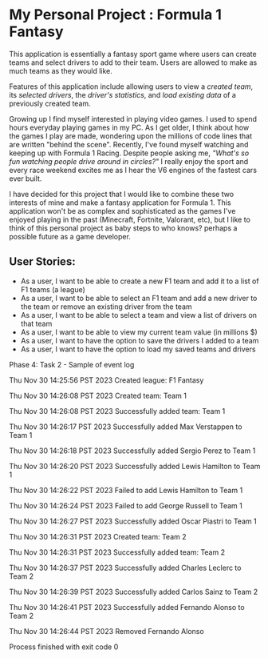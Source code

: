 # My Personal Project : Formula 1 Fantasy

This application is essentially a fantasy sport game where users can create teams and select drivers to add to their team.
Users are allowed to make as much teams as they would like.

Features of this application include allowing users to view a _created team_, its _selected drivers_,
the _driver's statistics_, and _load existing data_ of a previously created team.

Growing up I find myself interested in playing video games. I used to spend hours everyday playing
games in my PC. As I get older, I think about how the games I play are made, wondering upon the millions of code lines that
are written "behind the scene".
Recently, I've found myself watching and keeping up with Formula 1 Racing. Despite people asking me,
_"What's so fun watching people drive around in circles?"_ I really enjoy the sport and every race weekend excites me 
as I hear the V6 engines of the fastest cars ever built. 

I have decided for this project that I would like to combine these
two interests of mine and make a fantasy application for Formula 1.
This application won't be as complex and sophisticated as the games I've enjoyed playing in the past (Minecraft, Fortnite, Valorant, etc),
but I like to think of this personal project as baby steps to who knows? perhaps a possible future as a game developer.


## User Stories:

- As a user, I want to be able to create a new F1 team and add it to a list of F1 teams (a league)
- As a user, I want to be able to select an F1 team and add a new driver to the team or remove an existing driver from the team
- As a user, I want to be able to select a team and view a list of drivers on that team
- As a user, I want to be able to view my current team value (in millions $)
- As a user, I want to have the option to save the drivers I added to a team
- As a user, I want to have the option to load my saved teams and drivers

Phase 4: Task 2 - Sample of event log

Thu Nov 30 14:25:56 PST 2023
Created league: F1 Fantasy

Thu Nov 30 14:26:08 PST 2023
Created team: Team 1

Thu Nov 30 14:26:08 PST 2023
Successfully added team: Team 1

Thu Nov 30 14:26:17 PST 2023
Successfully added Max Verstappen to Team 1

Thu Nov 30 14:26:18 PST 2023
Successfully added Sergio Perez to Team 1

Thu Nov 30 14:26:20 PST 2023
Successfully added Lewis Hamilton to Team 1

Thu Nov 30 14:26:22 PST 2023
Failed to add Lewis Hamilton to Team 1

Thu Nov 30 14:26:24 PST 2023
Failed to add George Russell to Team 1

Thu Nov 30 14:26:27 PST 2023
Successfully added Oscar Piastri to Team 1

Thu Nov 30 14:26:31 PST 2023
Created team: Team 2

Thu Nov 30 14:26:31 PST 2023
Successfully added team: Team 2

Thu Nov 30 14:26:37 PST 2023
Successfully added Charles Leclerc to Team 2

Thu Nov 30 14:26:39 PST 2023
Successfully added Carlos Sainz to Team 2

Thu Nov 30 14:26:41 PST 2023
Successfully added Fernando Alonso to Team 2

Thu Nov 30 14:26:44 PST 2023
Removed Fernando Alonso


Process finished with exit code 0